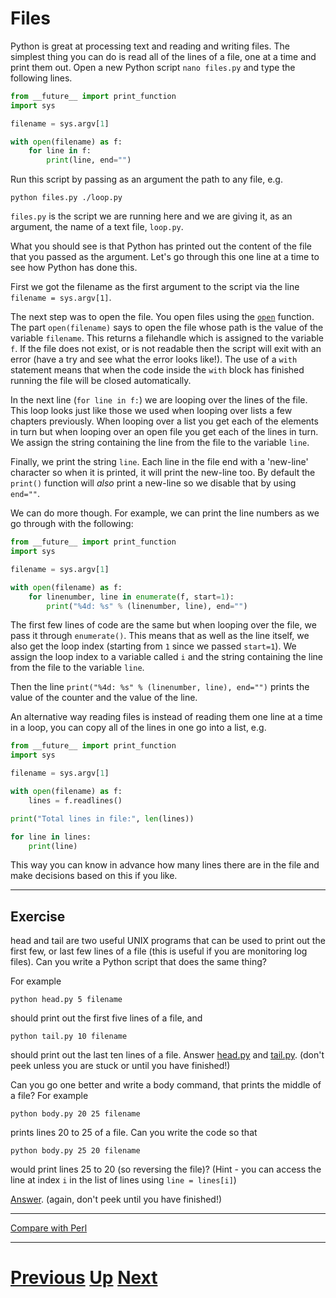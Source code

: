 # Files

Python is great at processing text and reading and writing files. The simplest thing you can do is read all of the lines of a file, one at a time and print them out. Open a new Python script `nano files.py` and type the following lines.

```python
from __future__ import print_function
import sys

filename = sys.argv[1]

with open(filename) as f:
    for line in f:
        print(line, end="")
```

Run this script by passing as an argument the path to any file, e.g.

    python files.py ./loop.py

`files.py` is the script we are running here and we are giving it, as an argument, the name of a text file, `loop.py`.

What you should see is that Python has printed out the content of the file that you passed as the argument. Let's go through this one line at a time to see how Python has done this.

First we got the filename as the first argument to the script via the line `filename = sys.argv[1]`.

The next step was to open the file. You open files using the [`open`](https://docs.python.org/library/functions.html#open) function. The part `open(filename)` says to open the file whose path is the value of the variable `filename`. This returns a filehandle which is assigned to the variable `f`. If the file does not exist, or is not readable then the script will exit with an error (have a try and see what the error looks like!). The use of a `with` statement means that when the code inside the `with` block has finished running the file will be closed automatically.

In the next line (`for line in f:`) we are looping over the lines of the file. This loop looks just like those we used when looping over lists a few chapters previously. When looping over a list you get each of the elements in turn but when looping over an open file you get each of the lines in turn. We assign the string containing the line from the file to the variable `line`.

Finally, we print the string `line`. Each line in the file end with a 'new-line' character so when it is printed, it will print the new-line too. By default the `print()` function will *also* print a new-line so we disable that by using `end=""`.

We can do more though. For example, we can print the line numbers as we go through with the following:

```python
from __future__ import print_function
import sys

filename = sys.argv[1]

with open(filename) as f:
    for linenumber, line in enumerate(f, start=1):
        print("%4d: %s" % (linenumber, line), end="")
```

The first few lines of code are the same but when looping over the file, we pass it through `enumerate()`. This means that as well as the line itself, we also get the loop index (starting from `1` since we passed `start=1`). We assign the loop index to a variable called `i` and the string containing the line from the file to the variable `line`.

Then the line `print("%4d: %s" % (linenumber, line), end="")` prints the value of the counter and the value of the line.

An alternative way reading files is instead of reading them one line at a time in a loop, you can copy all of the lines in one go into a list, e.g.

```python
from __future__ import print_function
import sys

filename = sys.argv[1]

with open(filename) as f:
    lines = f.readlines()

print("Total lines in file:", len(lines))

for line in lines:
    print(line)
```

This way you can know in advance how many lines there are in the file and make decisions based on this if you like.

***

## Exercise

head and tail are two useful UNIX programs that can be used to print out the first few, or last few lines of a file (this is useful if you are monitoring log files). Can you write a Python script that does the same thing?

For example

    python head.py 5 filename

should print out the first five lines of a file, and

    python tail.py 10 filename

should print out the last ten lines of a file.
Answer [head.py](files_head.md) and [tail.py](files_tail.md). (don't peek unless you are stuck or until you have finished!)

Can you go one better and write a body command, that prints the middle of a file? For example

    python body.py 20 25 filename

prints lines 20 to 25 of a file. Can you write the code so that

    python body.py 25 20 filename

would print lines 25 to 20 (so reversing the file)? (Hint - you can access the line at index `i` in the list of lines using `line = lines[i]`)

[Answer](files_body.md). (again, don't peek until you have finished!)

***

[Compare with Perl](../beginning_perl/files.md)

***

# [Previous](conditions.md) [Up](README.md) [Next](writing.md)
